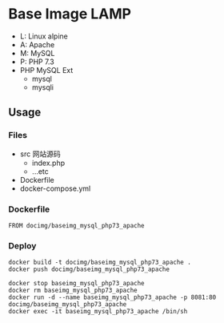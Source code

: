 # Base Image LAMP

- L: Linux alpine
- A: Apache
- M: MySQL
- P: PHP 7.3
- PHP MySQL Ext
    + mysql
    + mysqli

## Usage

### Files

- src 网站源码
    + index.php
    + ...etc
- Dockerfile
- docker-compose.yml

### Dockerfile

```
FROM docimg/baseimg_mysql_php73_apache
```

### Deploy

```
docker build -t docimg/baseimg_mysql_php73_apache .
docker push docimg/baseimg_mysql_php73_apache

docker stop baseimg_mysql_php73_apache
docker rm baseimg_mysql_php73_apache
docker run -d --name baseimg_mysql_php73_apache -p 8081:80 docimg/baseimg_mysql_php73_apache
docker exec -it baseimg_mysql_php73_apache /bin/sh
```

